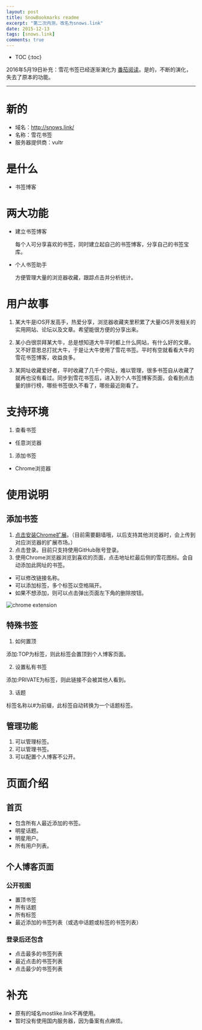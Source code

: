 ```yaml
---
layout: post
title: SnowBookmarks readme
excerpt: "第二次内测，改名为snows.link"
date: 2015-12-13
tags: [snows.link]
comments: true
---
```



* TOC
{:toc}

2016年5月19日补充：雪花书签已经逐渐演化为 [番茄阅读](https://everettjf.github.io/2016/05/13/how-to-write-a-simple-feed-reader)。是的，不断的演化，失去了原本的功能。

---

# 新的
- 域名：http://snows.link/
- 名称：雪花书签
- 服务器提供商：vultr

# 是什么
- 书签博客

# 两大功能
- 建立书签博客

  每个人可分享喜欢的书签，同时建立起自己的书签博客，分享自己的书签宝库。

- 个人书签助手

  方便管理大量的浏览器收藏，跟踪点击并分析统计。

# 用户故事
1. 某大牛是iOS开发高手，热爱分享，浏览器收藏夹里积累了大量iOS开发相关的实用网站、论坛以及文章。希望能很方便的分享出来。

1. 某小白很崇拜某大牛，总是想知道大牛平时都上什么网站，有什么好的文章。又不好意思总打扰大牛，于是让大牛使用了雪花书签。平时有空就看看大牛的雪花书签博客，收益良多。

1. 某网址收藏爱好者，平时收藏了几千个网址，难以管理，很多书签自从收藏了就再也没有看过。同步到雪花书签后，进入到个人书签博客页面，会看到点击量的排行榜，哪些书签很久不看了，哪些最近刚看了。

# 支持环境
1. 查看书签
  - 任意浏览器
1. 添加书签
  - Chrome浏览器

# 使用说明

## 添加书签
1. [点击安装Chrome扩展](https://chrome.google.com/webstore/detail/snowslink/cmdbeghbiegcpgkgnhcbakkfmdphdcpo)。（目前需要翻墙哦，以后支持其他浏览器时，会上传到对应浏览器的扩展市场。）
1. 点击登录。目前只支持使用GitHub账号登录。
1. 使用Chrome浏览器浏览到喜欢的页面，点击地址栏最后侧的雪花图标。会自动添加此网址的书签。
  - 可以修改链接名称。
  - 可以添加标签，多个标签以空格隔开。
  - 如果不想添加，则可以点击弹出页面左下角的删除按钮。

![chrome extension](https://everettjf.github.io/stuff/snows/extension.png)

## 特殊书签
1. 如何置顶

  添加:TOP为标签，则此标签会置顶到个人博客页面。

2. 设置私有书签

  添加:PRIVATE为标签，则此链接不会被其他人看到。

3. 话题

  标签名称以#为前缀，此标签自动转换为一个话题标签。

## 管理功能

1. 可以管理标签。
1. 可以管理书签。
1. 可以配置个人博客不公开。

# 页面介绍
## 首页
  - 包含所有人最近添加的书签。
  - 明星话题。
  - 明星用户。
  - 所有用户列表。

## 个人博客页面

### 公开视图
  - 置顶书签
  - 所有话题
  - 所有标签
  - 最近添加的书签列表（或选中话题或标签的书签列表）

### 登录后还包含
  - 点击最多的书签列表
  - 最近点击的书签列表
  - 点击最少的书签列表

# 补充
- 原有的域名mostlike.link不再使用。
- 暂时没有使用国内服务器，因为备案有点麻烦。


